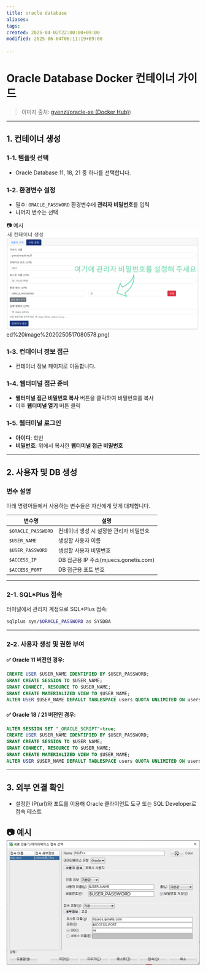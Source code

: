 ```yaml
---
title: oracle database
aliases: 
tags: 
created: 2025-04-02T22:00:00+09:00
modified: 2025-06-04T06:11:19+09:00

---
```



# Oracle Database Docker 컨테이너 가이드

> 이미지 출처: [gvenzl/oracle-xe (Docker Hub)](Docker%20Hub))

---

## 1. 컨테이너 생성

### 1-1. 템플릿 선택

* Oracle Database 11, 18, 21 중 하나를 선택합니다.

### 1-2. 환경변수 설정

* 필수: `ORACLE_PASSWORD` 환경변수에 **관리자 비밀번호**를 입력
* 나머지 변수는 선택

📷 예시![](../../08.media/20250517080578.png)ed%20image%2020250517080578.png)

### 1-3. 컨테이너 정보 접근

* 컨테이너 정보 페이지로 이동합니다.

### 1-4. 웹터미널 접근 준비

* **웹터미널 접근 비밀번호 복사** 버튼을 클릭하여 비밀번호를 복사
* 이후 **웹터미널 열기** 버튼 클릭

### 1-5. 웹터미널 로그인

* **아이디**: 학번
* **비밀번호**: 위에서 복사한 **웹터미널 접근 비밀번호**

---

## 2. 사용자 및 DB 생성

### 변수 설명

아래 명령어들에서 사용하는 변수들은 자신에게 맞게 대체합니다.

| 변수명                | 설명                     |
| ------------------ | ---------------------- |
| `$ORACLE_PASSWORD` | 컨테이너 생성 시 설정한 관리자 비밀번호 |
| `$USER_NAME`       | 생성할 사용자 이름             |
| `$USER_PASSWORD`   | 생성할 사용자 비밀번호           |
| `$ACCESS_IP`       | DB 접근용 IP 주소(mjuecs.gonetis.com)           |
| `$ACCESS_PORT`     | DB 접근용 포트 번호           |

---

### 2-1. SQL\*Plus 접속

터미널에서 관리자 계정으로 SQL\*Plus 접속:

```bash
sqlplus sys/$ORACLE_PASSWORD as SYSDBA
```

---

### 2-2. 사용자 생성 및 권한 부여

#### ✅ Oracle 11 버전인 경우:

```sql
CREATE USER $USER_NAME IDENTIFIED BY $USER_PASSWORD;
GRANT CREATE SESSION TO $USER_NAME;
GRANT CONNECT, RESOURCE TO $USER_NAME;
GRANT CREATE MATERIALIZED VIEW TO $USER_NAME;
ALTER USER $USER_NAME DEFAULT TABLESPACE users QUOTA UNLIMITED ON users;
```

#### ✅ Oracle 18 / 21 버전인 경우:

```sql
ALTER SESSION SET "_ORACLE_SCRIPT"=true;
CREATE USER $USER_NAME IDENTIFIED BY $USER_PASSWORD;
GRANT CREATE SESSION TO $USER_NAME;
GRANT CONNECT, RESOURCE TO $USER_NAME;
GRANT CREATE MATERIALIZED VIEW TO $USER_NAME;
ALTER USER $USER_NAME DEFAULT TABLESPACE users QUOTA UNLIMITED ON users;
```

---

## 3. 외부 연결 확인

* 설정한 IP(url)와 포트를 이용해 Oracle 클라이언트 도구 또는 SQL Developer로 접속 테스트

📷 예시
![Pasted image 20250522221749](../../08.media/20250522221749.png)
---
